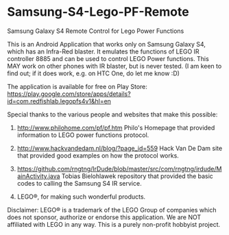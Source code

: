 Samsung-S4-Lego-PF-Remote
=========================

Samsung Galaxy S4 Remote Control for Lego Power Functions

This is an Android Application that works only on Samsung Galaxy S4, which has an Infra-Red blaster.
It emulates the functions of LEGO IR controller 8885 and can be used to control LEGO Power functions.
This MAY work on other phones with IR blaster, but is never tested. (I am keen to find out; if it does work, e.g. on HTC One, do let me know :D)

The application is available for free on Play Store:
https://play.google.com/store/apps/details?id=com.redfishlab.legopfs4v1&hl=en

Special thanks to the various people and websites that make this possible:

1) http://www.philohome.com/pf/pf.htm
Philo's Homepage that provided information to LEGO power functions protocol.

2) http://www.hackvandedam.nl/blog/?page_id=559
Hack Van De Dam site that provided good examples on how the protocol works.

3) https://github.com/rngtng/IrDude/blob/master/src/com/rngtng/irdude/MainActivity.java
Tobias Bielohlawek repository that provided the basic codes to calling the Samsung S4 IR service.

4) LEGO®, for making such wonderful products.

Disclaimer:
LEGO® is a trademark of the LEGO Group of companies which does not sponsor, authorize or endorse this application.
We are NOT affiliated with LEGO in any way. This is a purely non-profit hobbyist project.
